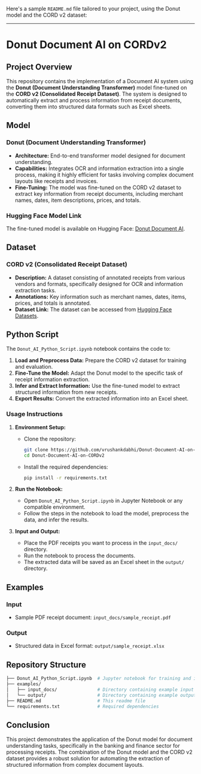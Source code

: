 Here's a sample `README.md` file tailored to your project, using the Donut model and the CORD v2 dataset:

---

# Donut Document AI on CORDv2

## Project Overview

This repository contains the implementation of a Document AI system using the **Donut (Document Understanding Transformer)** model fine-tuned on the **CORD v2 (Consolidated Receipt Dataset)**. The system is designed to automatically extract and process information from receipt documents, converting them into structured data formats such as Excel sheets.

## Model

### Donut (Document Understanding Transformer)
- **Architecture:** End-to-end transformer model designed for document understanding.
- **Capabilities:** Integrates OCR and information extraction into a single process, making it highly efficient for tasks involving complex document layouts like receipts and invoices.
- **Fine-Tuning:** The model was fine-tuned on the CORD v2 dataset to extract key information from receipt documents, including merchant names, dates, item descriptions, prices, and totals.

### Hugging Face Model Link
The fine-tuned model is available on Hugging Face: [Donut Document AI](https://huggingface.co/vrushankkk/donutDocAI).

## Dataset

### CORD v2 (Consolidated Receipt Dataset)
- **Description:** A dataset consisting of annotated receipts from various vendors and formats, specifically designed for OCR and information extraction tasks.
- **Annotations:** Key information such as merchant names, dates, items, prices, and totals is annotated.
- **Dataset Link:** The dataset can be accessed from [Hugging Face Datasets](https://huggingface.co/datasets/naver-clova-ix/cord-v2).

## Python Script

The `Donut_AI_Python_Script.ipynb` notebook contains the code to:

1. **Load and Preprocess Data:** Prepare the CORD v2 dataset for training and evaluation.
2. **Fine-Tune the Model:** Adapt the Donut model to the specific task of receipt information extraction.
3. **Infer and Extract Information:** Use the fine-tuned model to extract structured information from new receipts.
4. **Export Results:** Convert the extracted information into an Excel sheet.

### Usage Instructions

1. **Environment Setup:**
   - Clone the repository:
     ```bash
     git clone https://github.com/vrushankdabhi/Donut-Document-AI-on-CORDv2.git
     cd Donut-Document-AI-on-CORDv2
     ```
   - Install the required dependencies:
     ```bash
     pip install -r requirements.txt
     ```

2. **Run the Notebook:**
   - Open `Donut_AI_Python_Script.ipynb` in Jupyter Notebook or any compatible environment.
   - Follow the steps in the notebook to load the model, preprocess the data, and infer the results.

3. **Input and Output:**
   - Place the PDF receipts you want to process in the `input_docs/` directory.
   - Run the notebook to process the documents.
   - The extracted data will be saved as an Excel sheet in the `output/` directory.

## Examples

### Input
- Sample PDF receipt document: `input_docs/sample_receipt.pdf`

### Output
- Structured data in Excel format: `output/sample_receipt.xlsx`

## Repository Structure

```bash
├── Donut_AI_Python_Script.ipynb  # Jupyter notebook for training and inference
├── examples/
│   ├── input_docs/               # Directory containing example input documents
│   └── output/                   # Directory containing example output files
├── README.md                     # This readme file
└── requirements.txt              # Required dependencies
```

## Conclusion

This project demonstrates the application of the Donut model for document understanding tasks, specifically in the banking and finance sector for processing receipts. The combination of the Donut model and the CORD v2 dataset provides a robust solution for automating the extraction of structured information from complex document layouts.
